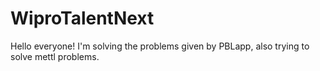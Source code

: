 # WiproTalentNext
Hello everyone! I'm solving the problems given by PBLapp, also trying to solve mettl problems.
